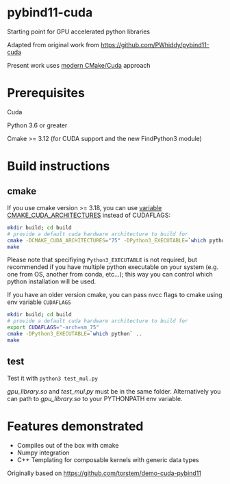 # pybind11-cuda

Starting point for GPU accelerated python libraries

Adapted from original work from https://github.com/PWhiddy/pybind11-cuda

Present work uses [modern CMake/Cuda](https://developer.download.nvidia.com/video/gputechconf/gtc/2019/presentation/s9444-build-systems-exploring-modern-cmake-cuda-v2.pdf) approach

# Prerequisites

Cuda

Python 3.6 or greater

Cmake >= 3.12 (for CUDA support and the new FindPython3 module)

# Build instructions

## cmake

If you use cmake version >= 3.18, you can use [variable CMAKE_CUDA_ARCHITECTURES](https://cmake.org/cmake/help/latest/variable/CMAKE_CUDA_ARCHITECTURES.html) instead of CUDAFLAGS:


```bash
mkdir build; cd build
# provide a default cuda hardware architecture to build for
cmake -DCMAKE_CUDA_ARCHITECTURES="75" -DPython3_EXECUTABLE=`which python` ..
make
```

Please note that specifiying `Python3_EXECUTABLE` is not required, but recommended if you have multiple python executable on your system (e.g. one from OS, another from conda, etc...); this way you can control which python installation will be used.

If you have an older version cmake, you can pass nvcc flags to cmake using env variable `CUDAFLAGS`

```bash
mkdir build; cd build
# provide a default cuda hardware architecture to build for
export CUDAFLAGS="-arch=sm_75"
cmake -DPython3_EXECUTABLE=`which python` ..
make
```

## test

Test it with
```python3 test_mul.py```

_gpu_library.so_ and _test_mul.py_ must be in the same folder. Alternatively you can path to _gpu_library.so_ to your PYTHONPATH env variable.

# Features demonstrated

- Compiles out of the box with cmake
- Numpy integration
- C++ Templating for composable kernels with generic data types

Originally based on https://github.com/torstem/demo-cuda-pybind11
